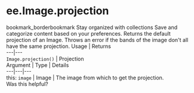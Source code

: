  
#  ee.Image.projection
bookmark_borderbookmark Stay organized with collections  Save and categorize content based on your preferences.
Returns the default projection of an Image. Throws an error if the bands of the image don't all have the same projection.
Usage | Returns  
---|---  
`Image.projection()` | Projection  
Argument | Type | Details  
---|---|---  
this: `image` | Image | The image from which to get the projection.  
Was this helpful?
